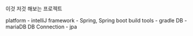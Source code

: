 이것 저것 해보는 프로젝트



platform - intelliJ
framework - Spring, Spring boot
build tools - gradle
DB - mariaDB
DB Connection - jpa
